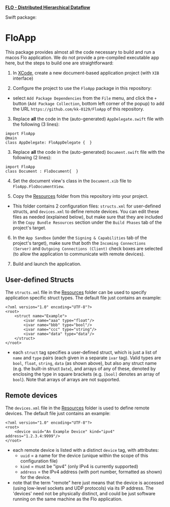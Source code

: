 **[FLO - Distributed Hierarchical Dataflow](https://github.com/kk-0129/Flo)**

Swift package:
# FloApp

This package provides almost all the code necessary to build and run a macos Flo application. We do not provide a pre-compiled executable app here, but the steps to build one are straightforward:

1. In [XCode](https://developer.apple.com/xcode/), create a new document-based application project (with `XIB` interface)

2. Configure the project to use the `FloApp` package in this repository:
  * select `Add Package Dependencies` from the `File` menu, and click the `+` button (`Add Package Collection`, bottom left corner of the popup) to add the URL `https://github.com/kk-0129/FloApp` of this repository.

3. Replace **all** the code in the (auto-generated) `AppDelegate.swift` file with the following (3 lines):

<pre><code>import FloApp
@main
class AppDelegate: FloAppDelegate {  }
</code></pre>

3. Replace **all** the code in the (auto-generated) `Document.swift` file with the following (2 lines):

<pre><code>import FloApp
class Document : FloDocument{  }
</code></pre>

4. Set the document view's class in the `Document.xib` file to `FloApp.FloDocumentView`.

5. Copy the [Resources](Resources) folder from this repository into your project.
  * This folder contains 2 configuration files: `structs.xml` for user-defined structs, and `devices.xml` to define remote devices. You can edit these files as needed (explained below), but make sure that they are included in the `Copy Bundle Resources` section under the `Build Phases` tab of the project's target.

6. In the `App Sandbox` (under the `Signing & Capabilities` tab of the project's target), make sure that both the `Incoming Connections (Server)` and `Outgoing Connections (Client)` check boxes are selected (to allow the application to communicate with remote devices).

7. Build and launch the application.

## User-defined Structs

The `structs.xml` file in the [Resources](Resources) folder can be used to specify application specific struct types. The default file just contains an example:
<pre><code>&lt;?xml version="1.0" encoding="UTF-8"?>
&lt;root>
    &lt;struct name="Example">
        &lt;ivar name="aaa" type="float"/>
        &lt;ivar name="bbb" type="bool"/>
        &lt;ivar name="ccc" type="string"/>
        &lt;ivar name="data" type="data"/>
    &lt;/struct>
&lt;/root>
</code></pre>
  * each `struct` tag specifies a user-defined struct, which is just a list of `name` and `type` pairs (each given in a separate `ivar` tag). Valid types are `bool`, `float`, `string`, `data` (as shown above), but also any struct name (e.g. the built-in struct `Date`), and arrays of any of these, denoted by enclosing the type in square brackets (e.g. `[bool]` denotes an array of `bool`). Note that arrays of arrays are not supported.

## Remote devices 

The `devices.xml` file in the [Resources](Resources) folder is used to define remote devices. The default file just contains an example:
<pre><code>&lt;?xml version="1.0" encoding="UTF-8"?>
&lt;root>
    &lt;device uuid="An Example Device" kind="ipv4" address="1.2.3.4:9999"/>
&lt;/root>
</code></pre>
  * each remote device is listed with a distinct `device` tag, with attributes:
    * `uuid` = a name for the device (unique within the scope of this configuration file)
    * `kind` = must be "ipv4" (only IPv4 is currently supported)
    * `address` = the IPv4 address (with port number, formatted as shown) for the device.
  * note that the term "remote" here just means that the device is accessed (using low-level sockets and UDP protocols) via its IP address. The 'devices' need not be physically distinct, and could be just software running on the same machine as the Flo application.
